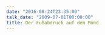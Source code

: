 ```yaml
---
date: "2016-08-24T23:35:00"
talk_date: "2009-07-01T00:00:00"
title: Der Fußabdruck auf dem Mond
---
```

